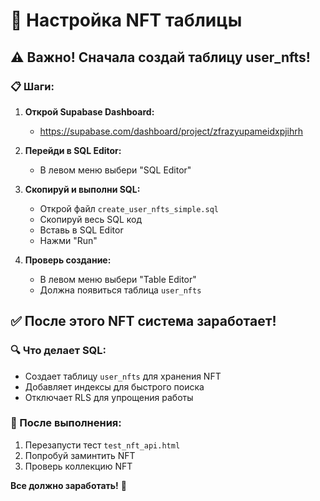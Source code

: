 # 🎨 Настройка NFT таблицы

## ⚠️ Важно! Сначала создай таблицу user_nfts!

### 📋 Шаги:

1. **Открой Supabase Dashboard:**
   - https://supabase.com/dashboard/project/zfrazyupameidxpjihrh

2. **Перейди в SQL Editor:**
   - В левом меню выбери "SQL Editor"

3. **Скопируй и выполни SQL:**
   - Открой файл `create_user_nfts_simple.sql`
   - Скопируй весь SQL код
   - Вставь в SQL Editor
   - Нажми "Run"

4. **Проверь создание:**
   - В левом меню выбери "Table Editor"
   - Должна появиться таблица `user_nfts`

## ✅ После этого NFT система заработает!

### 🔍 Что делает SQL:

- Создает таблицу `user_nfts` для хранения NFT
- Добавляет индексы для быстрого поиска
- Отключает RLS для упрощения работы

### 🎯 После выполнения:

1. Перезапусти тест `test_nft_api.html`
2. Попробуй заминтить NFT
3. Проверь коллекцию NFT

**Все должно заработать!** 🚀


